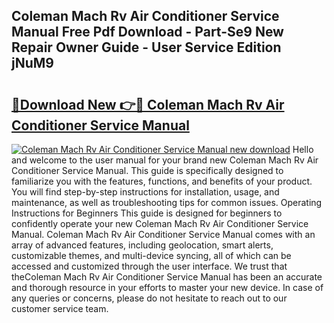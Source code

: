 ## Coleman Mach Rv Air Conditioner Service Manual Free Pdf Download - Part-Se9 New Repair Owner Guide - User Service Edition jNuM9

# <h2><a href="http://bc46461.oget.top/?id=Coleman+Mach+Rv+Air+Conditioner+Service+Manual">🔗Download New 👉🔴 Coleman Mach Rv Air Conditioner Service Manual</a></h2>

[![Coleman Mach Rv Air Conditioner Service Manual new download](https://i.imgur.com/5g1atiW.png)](http://bc46461.oget.top/?id=Coleman+Mach+Rv+Air+Conditioner+Service+Manual)
Hello and welcome to the user manual for your brand new Coleman Mach Rv Air Conditioner Service Manual. This guide is specifically designed to familiarize you with the features, functions, and benefits of your product. You will find step-by-step instructions for installation, usage, and maintenance, as well as troubleshooting tips for common issues. Operating Instructions for Beginners This guide is designed for beginners to confidently operate your new Coleman Mach Rv Air Conditioner Service Manual. Coleman Mach Rv Air Conditioner Service Manual comes with an array of advanced features, including geolocation, smart alerts, customizable themes, and multi-device syncing, all of which can be accessed and customized through the user interface. We trust that theColeman Mach Rv Air Conditioner Service Manual has been an accurate and thorough resource in your efforts to master your new device. In case of any queries or concerns, please do not hesitate to reach out to our customer service team.
